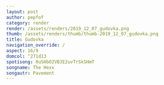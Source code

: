 ```yaml
---
layout: post
author: pepfof
category: render
render: /assets/renders/2019_12_07_gudovka.png
thumb: /assets/renders/thumb/thumb-2019_12_07_gudovka.png
title: Gudovka
navigation_override: /
aspect: 16/9
domcol: ^271d13
spotisong: 0uSHbO2VBJE2uvTrSkSHmT
songname: The Hexx
songautr: Pavement
---
```


<!--USER BEGIN 1-->

<!--USER END 1-->

<!--more-->
<!--USER BEGIN 2-->

<!--USER END 2-->


